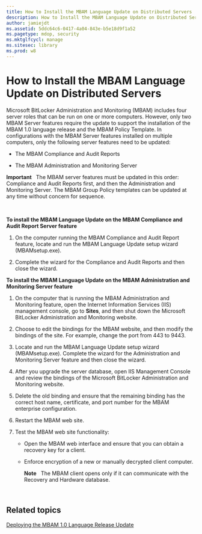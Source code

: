 ```yaml
---
title: How to Install the MBAM Language Update on Distributed Servers
description: How to Install the MBAM Language Update on Distributed Servers
author: jamiejdt
ms.assetid: 5ddc64c6-0417-4a04-843e-b5e18d9f1a52
ms.pagetype: mdop, security
ms.mktglfcycl: manage
ms.sitesec: library
ms.prod: w8
---
```



# How to Install the MBAM Language Update on Distributed Servers


Microsoft BitLocker Administration and Monitoring (MBAM) includes four server roles that can be run on one or more computers. However, only two MBAM Server features require the update to support the installation of the MBAM 1.0 language release and the MBAM Policy Template. In configurations with the MBAM Server features installed on multiple computers, only the following server features need to be updated:

-   The MBAM Compliance and Audit Reports

-   The MBAM Administration and Monitoring Server

**Important**  
The MBAM server features must be updated in this order: Compliance and Audit Reports first, and then the Administration and Monitoring Server. The MBAM Group Policy templates can be updated at any time without concern for sequence.

 

**To install the MBAM Language Update on the MBAM Compliance and Audit Report Server feature**

1.  On the computer running the MBAM Compliance and Audit Report feature, locate and run the MBAM Language Update setup wizard (MBAMsetup.exe).

2.  Complete the wizard for the Compliance and Audit Reports and then close the wizard.

**To install the MBAM Language Update on the MBAM Administration and Monitoring Server feature**

1.  On the computer that is running the MBAM Administration and Monitoring feature, open the Internet Information Services (IIS) management console, go to **Sites**, and then shut down the Microsoft BitLocker Administration and Monitoring website.

2.  Choose to edit the bindings for the MBAM website, and then modify the bindings of the site. For example, change the port from 443 to 9443.

3.  Locate and run the MBAM Language Update setup wizard (MBAMsetup.exe). Complete the wizard for the Administration and Monitoring Server feature and then close the wizard.

4.  After you upgrade the server database, open IIS Management Console and review the bindings of the Microsoft BitLocker Administration and Monitoring website.

5.  Delete the old binding and ensure that the remaining binding has the correct host name, certificate, and port number for the MBAM enterprise configuration.

6.  Restart the MBAM web site.

7.  Test the MBAM web site functionality:

    -   Open the MBAM web interface and ensure that you can obtain a recovery key for a client.

    -   Enforce encryption of a new or manually decrypted client computer.

        **Note**  
        The MBAM client opens only if it can communicate with the Recovery and Hardware database.

         

## Related topics


[Deploying the MBAM 1.0 Language Release Update](deploying-the-mbam-10-language-release-update.md)

 

 






